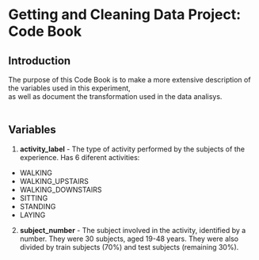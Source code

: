 # Getting and Cleaning Data Project: Code Book </br>
## Introduction</br>
The purpose of this Code Book is to make a more extensive description of the variables used in this experiment,</br> 
as well as document the transformation used in the data analisys.</br>
</br>
## Variables</br>

1. __activity_label__ -  The type of activity performed by the subjects of the experience. Has 6 diferent activities:
* WALKING
* WALKING_UPSTAIRS
* WALKING_DOWNSTAIRS
* SITTING
* STANDING
* LAYING

2. __subject_number__ - The subject involved in the activity, identified by a number. They were 30 subjects, aged 19-48 years. They were also divided by train subjects (70%) and test subjects (remaining 30%).


